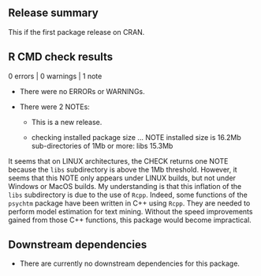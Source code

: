 ## Release summary

This if the first package release on CRAN.

## R CMD check results

0 errors | 0 warnings | 1 note

* There were no ERRORs or WARNINGs.

* There were 2 NOTEs:

  * This is a new release.

  * checking installed package size ... NOTE
    installed size is 16.2Mb
    sub-directories of 1Mb or more:
      libs  15.3Mb

It seems that on LINUX architectures, the CHECK returns one NOTE because the `libs` subdirectory is above the 1Mb threshold. 
However, it seems that this NOTE only appears under LINUX builds, but not under Windows or MacOS builds.
My understanding is that this inflation of the `libs` subdirectory is due to the use of `Rcpp`.
Indeed, some functions of the `psychtm` package have been written in C++ using `Rcpp`.
They are needed to perform model estimation for text mining.
Without the speed improvements gained from those C++ functions, this package would become impractical.

## Downstream dependencies

* There are currently no downstream dependencies for this package.
